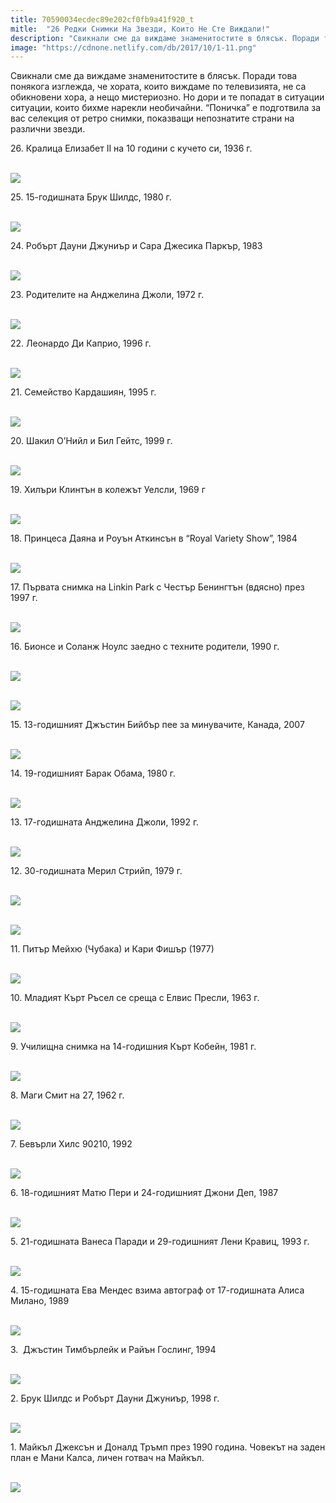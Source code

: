 ```yaml
---
title: 70590034ecdec89e202cf0fb9a41f920_t
mitle:  "26 Редки Снимки На Звезди, Които Не Сте Виждали!"
description: "Свикнали сме да виждаме знаменитостите в блясък. Поради това понякога изглежда, че хората, които виждаме по телевизията, не са обикновени хора, а нещо мистериозно. Н"
image: "https://cdnone.netlify.com/db/2017/10/1-11.png"
---
```


 <p>Свикнали сме да виждаме знаменитостите в блясък. Поради това понякога изглежда, че хората, които виждаме по телевизията, не са обикновени хора, а нещо мистериозно. Но дори и те попадат в ситуации ситуации, които бихме нарекли необичайни. “Поничка” е подготвила за вас селекция от ретро снимки, показващи непознатите страни на различни звезди.</p>      <p>26. Кралица Елизабет II на 10 години с кучето си, 1936 г.</p> <p> <br/><img src="https://cdnone.netlify.com/db/2017/10/1-11.png"/></p> <p>25. 15-годишната Брук Шилдс, 1980 г.</p>      <p> <br/><img src="https://cdnone.netlify.com/db/2017/10/2-8.png"/></p> <p>24. Робърт Дауни Джуниър и Сара Джесика Паркър, 1983</p> <p> <br/><img src="https://cdnone.netlify.com/db/2017/10/3-7.png"/></p> <p>23. Родителите на Анджелина Джоли, 1972 г.</p>      <p> <br/><img src="https://cdnone.netlify.com/db/2017/10/4-78.jpg"/><br/></p> <p>22. Леонардо Ди Каприо, 1996 г.</p> <p> <br/><img src="https://cdnone.netlify.com/db/2017/10/5-12.png"/></p> <p>21. Семейство Кардашиян, 1995 г.</p> <p> <br/><img src="https://cdnone.netlify.com/db/2017/10/6-11.png"/></p> <p>20. Шакил О’Нийл и Бил Гейтс, 1999 г.</p>      <p> <br/><img src="https://cdnone.netlify.com/db/2017/10/7-10.png"/></p> <p>19. Хилъри Клинтън в колежът Уелсли, 1969 г</p> <p> <br/><img src="https://cdnone.netlify.com/db/2017/10/tumblr_ogye89wS0I1umzkjso1_1280-760x779.jpg"/><br/></p> <p>18. Принцеса Даяна и Роуън Аткинсън в “Royal Variety Show”, 1984</p>      <p> <br/><img src="https://cdnone.netlify.com/db/2017/10/8-7.png"/></p> <p>17. Първата снимка на Linkin Park с Честър Бенингтън (вдясно) през 1997 г.</p> <p> <br/><img src="https://cdnone.netlify.com/db/2017/10/9-67.jpg"/><br/></p> <p>16. Бионсе и Соланж Ноулс заедно с техните родители, 1990 г.</p> <p> <br/><img src="https://cdnone.netlify.com/db/2017/10/11-63.jpg"/><br/></p> <p> <br/><img src="https://cdnone.netlify.com/db/2017/10/10-6.png"/></p> <p>15. 13-годишният Джъстин Бийбър пее за минувачите, Канада, 2007</p> <p> <br/><img src="https://cdnone.netlify.com/db/2017/10/12-8.png"/></p> <p>14. 19-годишният Барак Обама, 1980 г.</p> <p> <br/><img src="https://cdnone.netlify.com/db/2017/10/13-58.jpg"/><br/></p> <p>13. 17-годишната Анджелина Джоли, 1992 г.</p> <p> <br/><img src="https://cdnone.netlify.com/db/2017/10/14-67.jpg"/><br/></p> <p>12. 30-годишната Мерил Стрийп, 1979 г.</p> <p> <br/><img src="https://cdnone.netlify.com/db/2017/10/15-56.jpg"/><br/></p> <p> <br/><img src="https://cdnone.netlify.com/db/2017/10/16-51.jpg"/><br/></p> <p>11. Питър Мейхю (Чубака) и Кари Фишър (1977)</p> <p> <br/><img src="https://cdnone.netlify.com/db/2017/10/17-48.jpg"/><br/></p> <p>10. Младият Кърт Ръсел се среща с Елвис Пресли, 1963 г.</p> <p> <br/><img src="https://cdnone.netlify.com/db/2017/10/18-38.jpg"/><br/></p> <p>9. Училищна снимка на 14-годишния Кърт Кобейн, 1981 г.</p> <p> <br/><img src="https://cdnone.netlify.com/db/2017/10/19-36.jpg"/><br/></p> <p>8. Маги Смит на 27, 1962 г.</p> <p> <br/><img src="https://cdnone.netlify.com/db/2017/10/20-31.jpg"/><br/></p> <p>7. Бевърли Хилс 90210, 1992</p> <p> <br/><img src="https://cdnone.netlify.com/db/2017/10/21-30.jpg"/><br/></p> <p>6. 18-годишният Матю Пери и 24-годишният Джони Деп, 1987</p> <p> <br/><img src="https://cdnone.netlify.com/db/2017/10/22-27.jpg"/><br/></p> <p>5. 21-годишната Ванеса Паради и 29-годишният Лени Кравиц, 1993 г.</p> <p> <br/><img src="https://cdnone.netlify.com/db/2017/10/23-20.jpg"/><br/></p> <p>4. 15-годишната Ева Мендес взима автограф от 17-годишната Алиса Милано, 1989</p> <p> <br/><img src="https://cdnone.netlify.com/db/2017/10/24-18.jpg"/><br/></p> <p>3.  Джъстин Тимбърлейк и Райън Гослинг, 1994</p> <p> <br/><img src="https://cdnone.netlify.com/db/2017/10/25-15.jpg"/><br/></p> <p>2. Брук Шилдс и Робърт Дауни Джуниър, 1998 г.</p> <p> <br/><img src="https://cdnone.netlify.com/db/2017/10/26-13.jpg"/><br/></p> <p>1. Майкъл Джексън и Доналд Тръмп през 1990 година. Човекът на заден план е Мани Калса, личен готвач на Майкъл.</p> <p> <br/><img src="https://cdnone.netlify.com/db/2017/10/26.png"/></p>       